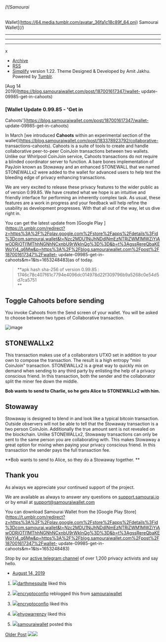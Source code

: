 ###### [![Samourai
Wallet](https://64.media.tumblr.com/avatar_36fa1c18c89f_64.pnj) Samourai
Wallet](/)

* * *

* * *

* * *

x

  * [Archive](/archive)
  * [RSS](https://blog.samouraiwallet.com/rss)
  * [Simplify](http://simplifytheme.tumblr.com) version 1.22. Theme Designed & Developed by [](http://amitjakhu.com)Amit Jakhu. Powered by [Tumblr](http://tumblr.com).

[Aug 14  
2019](https://blog.samouraiwallet.com/post/187001617347/wallet-
update-09985-get-in-cahoots)

### [Wallet Update 0.99.85 - 'Get in
Cahoots'](https://blog.samouraiwallet.com/post/187001617347/wallet-
update-09985-get-in-cahoots)

In March [we introduced **Cahoots** within an experimental section of the
wallet](https://blog.samouraiwallet.com/post/183378923792/collaborative-
transactions-cahoots). Cahoots is a suite of tools to create and handle
collaborative peer-to-peer CoinJoin transactions between two wallets. Unlike
our Whirlpool CoinJoin service, Cahoots transactions do not require a blinded
coordinator server to function. A bare bones implementation of PayJoin known
as Stowaway and an enhanced STONEWALL that we named STONEWALLx2 were added to
the wallet for advanced users to help test the bleeding edge of privacy
enhancing transactions.  

We are very excited to release these privacy features to the wider public as
of version 0.99.85. We have created what we hope is an intuitive and friendly
interface for performing an inherently complex task. As usual, these features
are a work in progress and your feedback will help refine the usability as
development progresses. With that all out of the way, let us dive right in.

You can get the latest update from [Google Play
](https://t.umblr.com/redirect?z=https%3A%2F%2Fplay.google.com%2Fstore%2Fapps%2Fdetails%3Fid%3Dcom.samourai.wallet&t=Nzc2MDU1NjJhNDdlNmEzNTRiZWM1MWZiYjAwODRiOTI1MThhNGNhNCxnbU9rWklnQg%3D%3D&b=t%3AgssRereQbaKEWqYj4_q6Mw&p=https%3A%2F%2Fblog.samouraiwallet.com%2Fpost%2F187001617347%2Fwallet-
update-09985-get-in-cahoots&m=1&ts=1653248483)as of today.  

> **apk hash sha-256 of version 0.99.85 :  
>  1746c78c407f61c7794e4096dc014978d22f309796b9a5268c0e54d5d7ca5751  
> **

## Toggle Cahoots before sending

You invoke Cahoots from the Send screen of your wallet. You will be asked to
choose between two types of Collaborative transaction.  

![image](https://64.media.tumblr.com/c7d7db5e9fe57a1638cc15ad400af681/43fb6cde27bffb51-0c/s500x750/bfe18610b290c9e7d34bc72b725e8c68f27e6015.jpg)

## STONEWALLx2  

This transaction makes use of a collaborators UTXO set in addition to your own
to compose the transaction. The result is a high entropy "mini CoinJoin"
transaction. STONEWALLx2 is a great way to quickly mix on demand when sending
to any third party by enlisting the help of a privacy conscious friend. In
this transaction, both the sender and the collaborator split the miner fee
down the middle.

 **Bob wants to send to Charlie, so he gets Alice to STONEWALLx2 with him.**  

## Stowaway  

Stowaway is designed to blend in and look like a typical bitcoin transaction.
Outside observers will not be able to tell that the Stowaway transaction is a
two person CoinJoin. Additionally the true amount sent is not revealed on the
blockchain. Unlike STONEWALLx2, Stowaway transactions can only be sent to the
same person you are collaborating with. This makes Stowaway a great option for
mixing when paying your privacy conscious friend. In this transaction the
sender pays the full transaction fee.

 **Bob wants to send to Alice, so they do a Stowaway together.   **  

## Thank you

As always we appreciate your continued support of the project.

We are available as always to answer any questions on
[support.samourai.io](https://href.li/?https://support.samourai.io) or by
email at support@samouraiwallet.com  

You can download Samourai Wallet from the [Google Play
Store](https://t.umblr.com/redirect?z=https%3A%2F%2Fplay.google.com%2Fstore%2Fapps%2Fdetails%3Fid%3Dcom.samourai.wallet&t=Nzc2MDU1NjJhNDdlNmEzNTRiZWM1MWZiYjAwODRiOTI1MThhNGNhNCxnbU9rWklnQg%3D%3D&b=t%3AgssRereQbaKEWqYj4_q6Mw&p=https%3A%2F%2Fblog.samouraiwallet.com%2Fpost%2F187001617347%2Fwallet-
update-09985-get-in-cahoots&m=1&ts=1653248483)

Stop by our [active telegram
channel](https://href.li/?https://t.me/SamouraiWallet) of over 1,200 privacy
activists and say hello.

  * [August 14, 2019](https://blog.samouraiwallet.com/post/187001617347/wallet-update-09985-get-in-cahoots)

  1. [![](https://assets.tumblr.com/images/default_avatar/cone_closed_16.png)](https://darthmesquite.tumblr.com/ "Untitled ")[darthmesquite](https://darthmesquite.tumblr.com/ "Untitled") liked this 

  2. [![](https://64.media.tumblr.com/4ed4e75ca3e5dc3ff59eadd9aae148a9/1e3e8bc87ffc83ae-66/s16x16u_c1/379ac785b4ceb0f7b271fce3c4ef5ea745883e29.pnj)](https://encryptoconfio.tumblr.com/ "En Crypto Confío")[encryptoconfio](https://encryptoconfio.tumblr.com/post/189293482747 "En Crypto Confío") reblogged this from [samouraiwallet](https://blog.samouraiwallet.com/ "Samourai Wallet")

  3. [![](https://64.media.tumblr.com/4ed4e75ca3e5dc3ff59eadd9aae148a9/1e3e8bc87ffc83ae-66/s16x16u_c1/379ac785b4ceb0f7b271fce3c4ef5ea745883e29.pnj)](https://encryptoconfio.tumblr.com/ "En Crypto Confío ")[encryptoconfio](https://encryptoconfio.tumblr.com/ "En Crypto Confío") liked this 

  4. [![](https://64.media.tumblr.com/06144ecfa3533f1ca97f899e40d6a2a0/96bc706e4988d33b-f8/s16x16u_c1/35417a574aa6fd82ec0a220f660e0d4f30118799.pnj)](https://ehyowarrenzy.tumblr.com/ "Aloha ")[ehyowarrenzy](https://ehyowarrenzy.tumblr.com/ "Aloha") liked this 

  5. [![](https://64.media.tumblr.com/avatar_36fa1c18c89f_16.pnj)](https://blog.samouraiwallet.com/ "Samourai Wallet")[samouraiwallet](https://blog.samouraiwallet.com/ "Samourai Wallet") posted this 

[Older Post](https://blog.samouraiwallet.com/post/186458671552)
![](https://px.srvcs.tumblr.com/impixu?T=1653248483&J=eyJ0eXBlIjoidXJsIiwidXJsIjoiaHR0cDovL2Jsb2cuc2Ftb3VyYWl3YWxsZXQuY29tL3Bvc3QvMTg3MDAxNjE3MzQ3L3dhbGxldC11cGRhdGUtMDk5ODUtZ2V0LWluLWNhaG9vdHMiLCJyZXF0eXBlIjowLCJyb3V0ZSI6Ii9wb3N0LzppZC86c3VtbWFyeSIsIm5vc2NyaXB0IjoxfQ==&U=LFIPINIBKJ&K=84d20338f7b4c9ca98ebba22082f964ad43d5bec5c4c3cef5e8cb17287144e17&R=)![](https://px.srvcs.tumblr.com/impixu?T=1653248483&J=eyJ0eXBlIjoicG9zdCIsInVybCI6Imh0dHA6Ly9ibG9nLnNhbW91cmFpd2FsbGV0LmNvbS9wb3N0LzE4NzAwMTYxNzM0Ny93YWxsZXQtdXBkYXRlLTA5OTg1LWdldC1pbi1jYWhvb3RzIiwicmVxdHlwZSI6MCwicm91dGUiOiIvcG9zdC86aWQvOnN1bW1hcnkiLCJwb3N0cyI6W3sicG9zdGlkIjoiMTg3MDAxNjE3MzQ3IiwiYmxvZ2lkIjoyMzUxNTI3NzMsInNvdXJjZSI6MzN9XSwibm9zY3JpcHQiOjF9&U=OFHDIKDMMN&K=5c3305521f9523d61bdf45c519849b44a73fb1e5389c261c29a0070bbc3fb471&R=)


